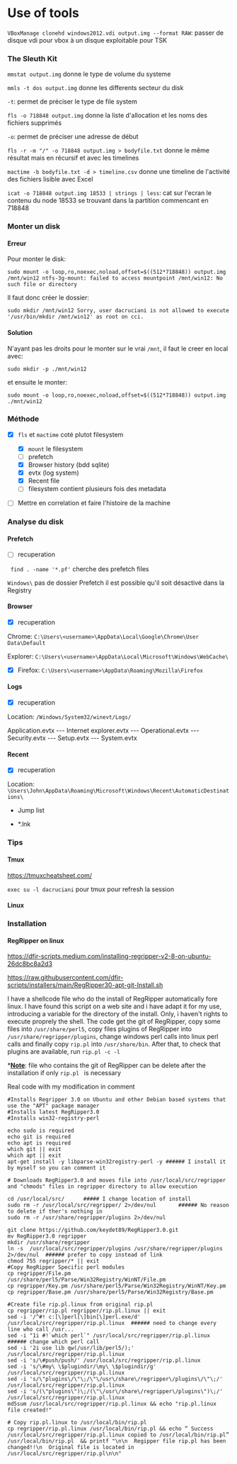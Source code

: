 # Use of tools

 `VBoxManage clonehd windows2012.vdi output.img --format RAW`: passer de disque vdi pour vbox à un disque exploitable pour TSK

### The Sleuth Kit

`mmstat output.img` donne le type de volume du systeme



`mmls -t dos output.img` donne les differents secteur du disk

`-t`: permet de préciser le type de file system



`fls -o 718848 output.img` donne la liste d'allocation et les noms des fichiers supprimés

`-o`: permet de préciser une adresse de début



`fls -r -m "/" -o 718848 output.img > bodyfile.txt` donne le même résultat mais en récursif et avec les timelines



`mactime -b bodyfile.txt -d > timeline.csv` donne une timeline de l'activité des fichiers lisible avec Excel



`icat -o 718848 output.img 18533 | strings | less`:  cat sur l'ecran le contenu du node 18533 se trouvant dans la partition commencant en 718848





### Monter un disk

#### Erreur

Pour monter le disk:

`sudo mount -o loop,ro,noexec,noload,offset=$((512*718848)) output.img /mnt/win12
ntfs-3g-mount: failed to access mountpoint /mnt/win12: No such file or directory`



Il faut donc créer le dossier:

`sudo mkdir /mnt/win12
Sorry, user dacruciani is not allowed to execute '/usr/bin/mkdir /mnt/win12' as root on cci.`



#### Solution

N'ayant pas les droits pour le monter sur le vrai `/mnt`, il faut le creer en local avec:

`sudo mkdir -p ./mnt/win12`

et ensuite le monter:

`sudo mount -o loop,ro,noexec,noload,offset=$((512*718848)) output.img ./mnt/win12`





### Méthode

- [x] `fls` et `mactime` coté plutot filesystem
    - [x] `mount` le filesystem
    - [ ] prefetch
    - [x] Browser history (bdd sqlite)
    - [x] evtx (log system)
    - [x] Recent file
    - [ ] filesystem contient plusieurs fois des metadata

- [ ] Mettre en correlation et faire l'histoire de la machine



### Analyse du disk

#### Prefetch

- [ ] recuperation

` find . -name '*.pf'` cherche des prefetch files

`Windows\` pas de dossier Prefetch il est possible qu'il soit désactivé dans la Registry



#### Browser

- [x] recuperation

Chrome: `C:\Users\<username>\AppData\Local\Google\Chrome\User Data\Default`

Explorer: `C:\Users\<username>\AppData\Local\Microsoft\Windows\WebCache\`

- [x] Firefox: `C:\Users\<username>\AppData\Roaming\Mozilla\Firefox` 



#### Logs

- [x] recuperation

Location: `/Windows/System32/winevt/Logs/`

Application.evtx --- Internet explorer.evtx --- Operational.evtx --- Security.evtx --- Setup.evtx --- System.evtx



#### Recent

- [x] recuperation

Location: `\Users\John\AppData\Roaming\Microsoft\Windows\Recent\AutomaticDestinations\`

- Jump list

- *.lnk











### Tips

#### Tmux

https://tmuxcheatsheet.com/

`exec su -l dacruciani` pour tmux pour refresh la session



#### Linux







### Installation

#### RegRipper on linux

https://dfir-scripts.medium.com/installing-regripper-v2-8-on-ubuntu-26dc8bc8a2d3

https://raw.githubusercontent.com/dfir-scripts/installers/main/RegRipper30-apt-git-Install.sh

I have a shellcode file who do the install of RegRipper automatically fore linux. I have found this script on a web site and i have adapt it for my use, introducing a variable for the directory of the install. Only, i haven't rights to execute proprely the shell.
The code get the git of RegRipper, copy some files into `/usr/share/perl5`, copy files plugins of RegRipper into `/usr/share/regripper/plugins`, change windows perl calls into linux perl calls and finally copy `rip.pl` into `/usr/share/bin`. After that, to check that plugins are available, run `rip.pl -c -l`

***<u>Note</u>**: file who contains the git of RegRipper can be delete after the installation if only `rip.pl ` is necessary

Real code with my modification in comment

```shell
#Installs Regripper 3.0 on Ubuntu and other Debian based systems that use the "APT" package manager
#Installs latest RegRipper3.0
#Installs win32-registry-perl

echo sudo is required
echo git is required
echo apt is required
which git || exit 
which apt || exit
apt-get install -y libparse-win32registry-perl -y ###### I install it by myself so you can comment it

# Downloads RegRipper3.0 and moves file into /usr/local/src/regripper and "chmods" files in regripper directory to allow execution

cd /usr/local/src/		##### I change location of install 
sudo rm -r /usr/local/src/regripper/ 2>/dev/nul       ###### No reason to delete if ther's nothing in
sudo rm -r /usr/share/regripper/plugins 2>/dev/nul

git clone https://github.com/keydet89/RegRipper3.0.git 
mv RegRipper3.0 regripper
mkdir /usr/share/regripper
ln -s  /usr/local/src/regripper/plugins /usr/share/regripper/plugins 2>/dev/nul  ###### prefer to copy instead of link
chmod 755 regripper/* || exit
#Copy RegRipper Specific perl modules
cp regripper/File.pm /usr/share/perl5/Parse/Win32Registry/WinNT/File.pm
cp regripper/Key.pm /usr/share/perl5/Parse/Win32Registry/WinNT/Key.pm
cp regripper/Base.pm /usr/share/perl5/Parse/Win32Registry/Base.pm

#Create file rip.pl.linux from original rip.pl
cp regripper/rip.pl regripper/rip.pl.linux || exit
sed -i '/^#! c:[\]perl[\]bin[\]perl.exe/d' /usr/local/src/regripper/rip.pl.linux  ###### need to change every line who call /usr...
sed -i "1i #!`which perl`" /usr/local/src/regripper/rip.pl.linux   ###### change which perl call
sed -i '2i use lib qw(/usr/lib/perl5/);' /usr/local/src/regripper/rip.pl.linux
sed -i 's/\#push/push/' /usr/local/src/regripper/rip.pl.linux
sed -i 's/\#my\ \$plugindir/\my\ \$plugindir/g' /usr/local/src/regripper/rip.pl.linux
sed -i 's/\"plugins\/\"\;/\"\/usr\/share\/regripper\/plugins\/\"\;/' /usr/local/src/regripper/rip.pl.linux
sed -i 's/(\"plugins\")\;/(\"\/usr\/share\/regripper\/plugins\")\;/' /usr/local/src/regripper/rip.pl.linux
md5sum /usr/local/src/regripper/rip.pl.linux && echo "rip.pl.linux file created!"

# Copy rip.pl.linux to /usr/local/bin/rip.pl
cp regripper/rip.pl.linux /usr/local/bin/rip.pl && echo “ Success /usr/local/src/regripper/rip.pl.linux copied to /usr/local/bin/rip.pl”
/usr/local/bin/rip.pl  && printf "\n\n  Regipper file rip.pl has been changed!!\n  Original file is located in /usr/local/src/regripper/rip.pl\n\n"

```







